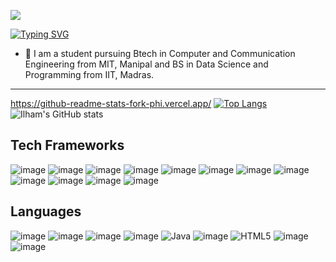 ![](https://komarev.com/ghpvc/?username=ilhamalrahm)
<!-- # 👋 Hi, I’m Ilham! -->
[![Typing SVG](https://readme-typing-svg.demolab.com?font=Press+Start+2P&size=30&duration=3000&pause=1000&color=blue&width=500&height=60&lines=Hi%2C+I'm+Ilham)](https://git.io/typing-svg)

- 🌱 I am a student pursuing Btech in Computer and Communication Engineering from MIT, Manipal and BS in Data Science and Programming from IIT, Madras.
- - -
https://github-readme-stats-fork-phi.vercel.app/
[![Top Langs](https://github-readme-stats-fork-phi.vercel.app/api/top-langs/?username=ilhamalrahm&layout=compact&langs_count=10&card_width=445px)](https://github.com/ilhamalrahm/git-stats)  ![Ilham's GitHub stats](https://git-stats-ilhamalrahm.vercel.app/api?username=ilhamalrahm&show_icons=true&theme=radical&count_private=true)

<!---
ilhamalrahm/ilhamalrahm is a ✨ special ✨ repository because its `README.md` (this file) appears on your GitHub profile.
You can click the Preview link to take a look at your changes.
--->

## Tech Frameworks
![image](https://img.shields.io/badge/MongoDB-4EA94B?style=for-the-badge&logo=mongodb&logoColor=white) ![image](https://img.shields.io/badge/Bootstrap-563D7C?style=for-the-badge&logo=bootstrap&logoColor=white) ![image](https://img.shields.io/badge/Express.js-000000?style=for-the-badge&logo=express&logoColor=white) ![image](https://img.shields.io/badge/fastapi-109989?style=for-the-badge&logo=FASTAPI&logoColor=white) ![image](https://img.shields.io/badge/Flask-000000?style=for-the-badge&logo=flask&logoColor=white) ![image](https://img.shields.io/badge/Node.js-339933?style=for-the-badge&logo=nodedotjs&logoColor=white) ![image](https://img.shields.io/badge/React-20232A?style=for-the-badge&logo=react&logoColor=61DAFB) ![image](https://img.shields.io/badge/Socket.io-010101?&style=for-the-badge&logo=Socket.io&logoColor=white) ![image](https://img.shields.io/badge/Spring-6DB33F?style=for-the-badge&logo=spring&logoColor=white) ![image](https://img.shields.io/badge/Spring_Boot-F2F4F9?style=for-the-badge&logo=spring-boot) ![image](https://img.shields.io/badge/MySQL-005C84?style=for-the-badge&logo=mysql&logoColor=white) ![image](https://img.shields.io/badge/Flutter-02569B?style=for-the-badge&logo=flutter&logoColor=white)

## Languages
![image](https://img.shields.io/badge/C-00599C?style=for-the-badge&logo=c&logoColor=white)  ![image](https://img.shields.io/badge/C%23-239120?style=for-the-badge&logo=c-sharp&logoColor=white)  ![image](https://img.shields.io/badge/C%2B%2B-00599C?style=for-the-badge&logo=c%2B%2B&logoColor=white)  ![image](https://img.shields.io/badge/CSS3-1572B6?style=for-the-badge&logo=css3&logoColor=white) ![Java](https://img.shields.io/badge/java-%23ED8B00.svg?style=for-the-badge&logo=java&logoColor=white) ![image](https://img.shields.io/badge/Dart-0175C2?style=for-the-badge&logo=dart&logoColor=white) ![HTML5](https://img.shields.io/badge/html5-%23E34F26.svg?style=for-the-badge&logo=html5&logoColor=white) ![image](https://img.shields.io/badge/JavaScript-323330?style=for-the-badge&logo=javascript&logoColor=F7DF1E) ![image](https://img.shields.io/badge/Python-FFD43B?style=for-the-badge&logo=python&logoColor=blue) 

